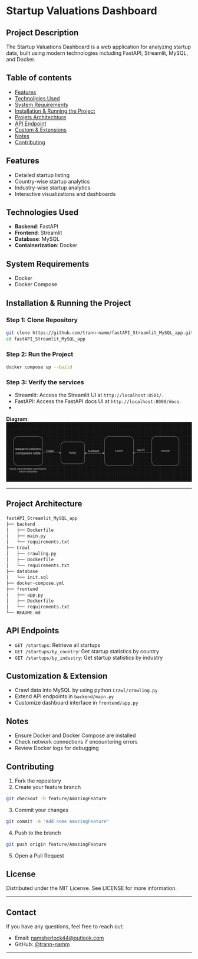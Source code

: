 # Startup Valuations Dashboard

## Project Description
The Startup Valuations Dashboard is a web application for analyzing startup data, built using modern technologies including FastAPI, Streamlit, MySQL, and Docker.
## Table of contents
- [Features](#features)
- [Technoligies Used](#technologies-used)
- [System Requirements](#system-requirements)
- [Installation & Running the Project](#installation-&-running-the-project)
- [Projets Architechture](#projects-architechture)
- [API Endpoint](#api-endpoint)
- [Custom & Extensions](#custom-&-extensions)
- [Notes](#notes)
- [Contributing](#contributing)
## Features
- Detailed startup listing
- Country-wise startup analytics
- Industry-wise startup analytics
- Interactive visualizations and dashboards

## Technologies Used
- **Backend**: FastAPI
- **Frontend**: Streamlit
- **Database**: MySQL
- **Containerization**: Docker

## System Requirements
- Docker
- Docker Compose

## Installation & Running the Project

### Step 1: Clone Repository
```bash
git clone https://github.com/trann-namm/fastAPI_Streamlit_MySQL_app.git
cd fastAPI_Streamlit_MySQL_app
```

### Step 2: Run the Project
```bash
docker compose up --build
```
### Step 3: Verify the services
- Streamlit: Access the Streamlit UI at `http://localhost:8501/`.
- FastAPI: Access the FastAPI docs UI at `http://localhost:8000/docs`.
- 
**Diagram**:
![Screenshot](images/summary.png) 

---
## Project Architecture
```
fastAPI_Streamlit_MySQL_app
├── backend
│   ├── Dockerfile
│   ├── main.py
│   └── requirements.txt
├── Crawl
│   ├── crawling.py
│   ├── Dockerfile
│   └── requirements.txt
├── database
│   └── init.sql
├── docker-compose.yml
├── frontend
│   ├── app.py
│   ├── Dockerfile
│   └── requirements.txt
└── README.md

```

## API Endpoints
- `GET /startups`: Retrieve all startups
- `GET /startups/by_country`: Get startup statistics by country
- `GET /startups/by_industry`: Get startup statistics by industry

## Customization & Extension
- Crawl data into MySQL by using python `Crawl/crawling.py`
- Extend API endpoints in `backend/main.py`
- Customize dashboard interface in `frontend/app.py`

## Notes
- Ensure Docker and Docker Compose are installed
- Check network connections if encountering errors
- Review Docker logs for debugging

## Contributing
1. Fork the repository
2. Create your feature branch 
``` bash
git checkout -b feature/AmazingFeature
```
3. Commit your changes 
``` bash
git commit -m "Add some AmazingFeature"
```
4. Push to the branch
``` bash
git push origin feature/AmazingFeature
```
5. Open a Pull Request

## License
Distributed under the MIT License. See LICENSE for more information.

---

## **Contact**
If you have any questions, feel free to reach out:
- Email: namsherlock44@outlook.com
- GitHub: [@trann-namm](https://github.com/trann-namm)

---
